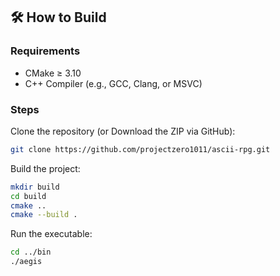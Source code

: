 ## 🛠️ How to Build

### Requirements

- CMake ≥ 3.10
- C++ Compiler (e.g., GCC, Clang, or MSVC)

### Steps

Clone the repository (or Download the ZIP via GitHub):

```bash
git clone https://github.com/projectzero1011/ascii-rpg.git
```

Build the project:

```bash
mkdir build
cd build
cmake ..
cmake --build .
```

Run the executable:

```bash
cd ../bin
./aegis
```